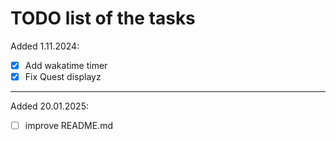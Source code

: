 # TODO list of the tasks

Added 1.11.2024:
- [x] Add wakatime timer
- [x] Fix Quest displayz

<hr>

Added 20.01.2025:
- [ ] improve README.md